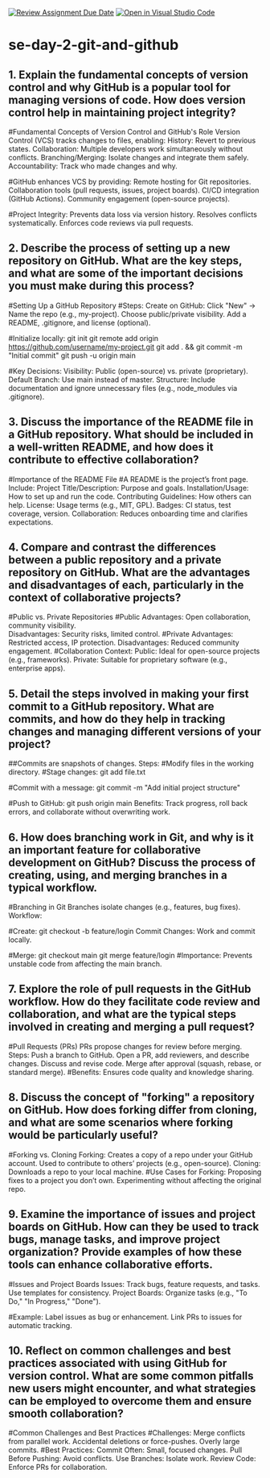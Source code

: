 [![Review Assignment Due Date](https://classroom.github.com/assets/deadline-readme-button-22041afd0340ce965d47ae6ef1cefeee28c7c493a6346c4f15d667ab976d596c.svg)](https://classroom.github.com/a/8wgCKhpZ)
[![Open in Visual Studio Code](https://classroom.github.com/assets/open-in-vscode-2e0aaae1b6195c2367325f4f02e2d04e9abb55f0b24a779b69b11b9e10269abc.svg)](https://classroom.github.com/online_ide?assignment_repo_id=18814442&assignment_repo_type=AssignmentRepo)
# se-day-2-git-and-github

## 1. Explain the fundamental concepts of version control and why GitHub is a popular tool for managing versions of code. How does version control help in maintaining project integrity?
#Fundamental Concepts of Version Control and GitHub's Role
Version Control (VCS) tracks changes to files, enabling:
  History: Revert to previous states.
  Collaboration: Multiple developers work simultaneously without conflicts.
  Branching/Merging: Isolate changes and integrate them safely.
  Accountability: Track who made changes and why.

#GitHub enhances VCS by providing:
  Remote hosting for Git repositories.
  Collaboration tools (pull requests, issues, project boards).
  CI/CD integration (GitHub Actions).
  Community engagement (open-source projects).

#Project Integrity:
  Prevents data loss via version history.
  Resolves conflicts systematically.
  Enforces code reviews via pull requests.

## 2. Describe the process of setting up a new repository on GitHub. What are the key steps, and what are some of the important decisions you must make during this process?
#Setting Up a GitHub Repository
#Steps:
   Create on GitHub:
   Click "New" → Name the repo (e.g., my-project).
   Choose public/private visibility.
   Add a README, .gitignore, and license (optional).

#Initialize locally:
git init
git remote add origin https://github.com/username/my-project.git
git add . && git commit -m "Initial commit"
git push -u origin main

#Key Decisions:
  Visibility: Public (open-source) vs. private (proprietary).
  Default Branch: Use main instead of master.
  Structure: Include documentation and ignore unnecessary files (e.g., node_modules via .gitignore).

## 3. Discuss the importance of the README file in a GitHub repository. What should be included in a well-written README, and how does it contribute to effective collaboration?
#Importance of the README File
#A README is the project’s front page. Include:
   Project Title/Description: Purpose and goals.
   Installation/Usage: How to set up and run the code.
   Contributing Guidelines: How others can help.
   License: Usage terms (e.g., MIT, GPL).
   Badges: CI status, test coverage, version.
   Collaboration: Reduces onboarding time and clarifies expectations.

## 4. Compare and contrast the differences between a public repository and a private repository on GitHub. What are the advantages and disadvantages of each, particularly in the context of collaborative projects?
#Public vs. Private Repositories
#Public	
Advantages: Open collaboration, community visibility.	
Disadvantages: Security risks, limited control.	
#Private
Advantages: Restricted access, IP protection.
Disadvantages: Reduced community engagement.
#Collaboration Context:
Public: Ideal for open-source projects (e.g., frameworks).
Private: Suitable for proprietary software (e.g., enterprise apps).

## 5. Detail the steps involved in making your first commit to a GitHub repository. What are commits, and how do they help in tracking changes and managing different versions of your project?
##Commits are snapshots of changes. Steps:
#Modify files in the working directory.
#Stage changes:
git add file.txt

#Commit with a message:
git commit -m "Add initial project structure"

#Push to GitHub:
git push origin main
Benefits: Track progress, roll back errors, and collaborate without overwriting work.

## 6. How does branching work in Git, and why is it an important feature for collaborative development on GitHub? Discuss the process of creating, using, and merging branches in a typical workflow.
#Branching in Git
Branches isolate changes (e.g., features, bug fixes). Workflow:

#Create:
git checkout -b feature/login
Commit Changes: Work and commit locally.

#Merge:
git checkout main
git merge feature/login
#Importance: Prevents unstable code from affecting the main branch.

## 7. Explore the role of pull requests in the GitHub workflow. How do they facilitate code review and collaboration, and what are the typical steps involved in creating and merging a pull request?
#Pull Requests (PRs)
PRs propose changes for review before merging. Steps:
Push a branch to GitHub.
Open a PR, add reviewers, and describe changes.
Discuss and revise code.
Merge after approval (squash, rebase, or standard merge).
#Benefits: Ensures code quality and knowledge sharing.

## 8. Discuss the concept of "forking" a repository on GitHub. How does forking differ from cloning, and what are some scenarios where forking would be particularly useful?
#Forking vs. Cloning
Forking: Creates a copy of a repo under your GitHub account. Used to contribute to others’ projects (e.g., open-source).
Cloning: Downloads a repo to your local machine.
#Use Cases for Forking:
Proposing fixes to a project you don’t own.
Experimenting without affecting the original repo.

## 9. Examine the importance of issues and project boards on GitHub. How can they be used to track bugs, manage tasks, and improve project organization? Provide examples of how these tools can enhance collaborative efforts.
#Issues and Project Boards
Issues: Track bugs, feature requests, and tasks. Use templates for consistency.
Project Boards: Organize tasks (e.g., "To Do," "In Progress," "Done").

#Example:
Label issues as bug or enhancement.
Link PRs to issues for automatic tracking.

## 10. Reflect on common challenges and best practices associated with using GitHub for version control. What are some common pitfalls new users might encounter, and what strategies can be employed to overcome them and ensure smooth collaboration?
#Common Challenges and Best Practices
#Challenges:
Merge conflicts from parallel work.
Accidental deletions or force-pushes.
Overly large commits.
#Best Practices:
Commit Often: Small, focused changes.
Pull Before Pushing: Avoid conflicts.
Use Branches: Isolate work.
Review Code: Enforce PRs for collaboration.
